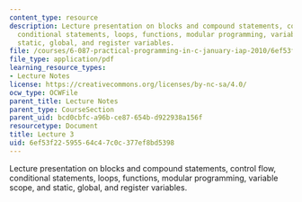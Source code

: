 ```yaml
---
content_type: resource
description: Lecture presentation on blocks and compound statements, control flow,
  conditional statements, loops, functions, modular programming, variable scope, and
  static, global, and register variables.
file: /courses/6-087-practical-programming-in-c-january-iap-2010/6ef53f22595564c47c0c377ef8bd5398_MIT6_087IAP10_lec03.pdf
file_type: application/pdf
learning_resource_types:
- Lecture Notes
license: https://creativecommons.org/licenses/by-nc-sa/4.0/
ocw_type: OCWFile
parent_title: Lecture Notes
parent_type: CourseSection
parent_uid: bcd0cbfc-a96b-ce87-654b-d922938a156f
resourcetype: Document
title: Lecture 3
uid: 6ef53f22-5955-64c4-7c0c-377ef8bd5398
---
```

Lecture presentation on blocks and compound statements, control flow, conditional statements, loops, functions, modular programming, variable scope, and static, global, and register variables.